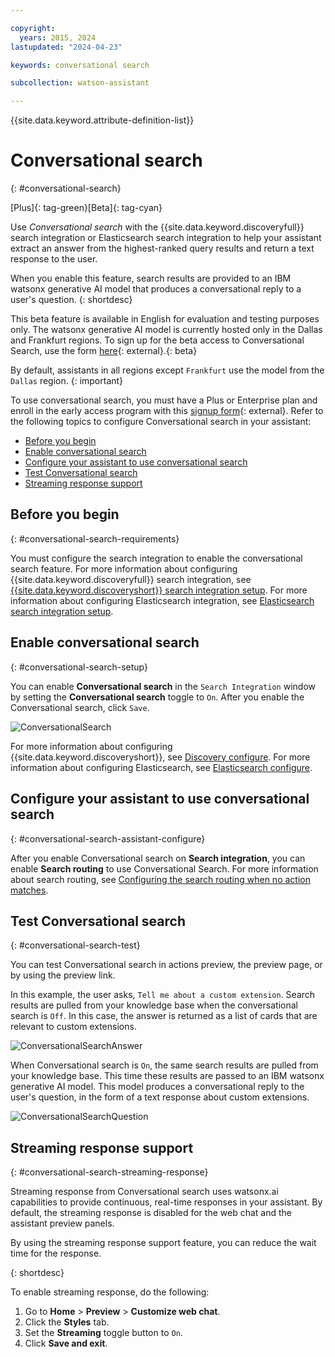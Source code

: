 ```yaml
---

copyright:
  years: 2015, 2024
lastupdated: "2024-04-23"

keywords: conversational search

subcollection: watson-assistant

---
```


{{site.data.keyword.attribute-definition-list}}

# Conversational search
{: #conversational-search}

[Plus]{: tag-green}[Beta]{: tag-cyan}

Use *Conversational search* with the {{site.data.keyword.discoveryfull}} search integration or Elasticsearch search integration to help your assistant extract an answer from the highest-ranked query results and return a text response to the user.

When you enable this feature, search results are provided to an IBM watsonx generative AI model that produces a conversational reply to a user's question. 
{: shortdesc}

This beta feature is available in English for evaluation and testing purposes only. The watsonx generative AI model is currently hosted only in the Dallas and Frankfurt regions. To sign up for the beta access to Conversational Search, use the form [here](https://wkf.ms/4bKDCUh){: external}.{: beta}

By default, assistants in all regions except `Frankfurt` use the model from the `Dallas` region. {: important}

To use conversational search, you must have a Plus or Enterprise plan and enroll in the early access program with this [signup form](https://wkf.ms/4bKDCUh){: external}.
Refer to the following topics to configure Conversational search in your assistant:

- [Before you begin](#conversational-search-requirements)	
- [Enable conversational search](#conversational-search-setup) 	
- [Configure your assistant to use conversational search](#conversational-search-assistant-configure)	
- [Test Conversational search](#conversational-search-test)	
- [Streaming response support](#conversational-search-streaming-response)	

## Before you begin	
{: #conversational-search-requirements}	

You must configure the search integration to enable the conversational search feature. For more information about configuring {{site.data.keyword.discoveryfull}} search integration, see [{{site.data.keyword.discoveryshort}} search integration setup](/docs/watson-assistant?topic=watson-assistant-search-add). For more information about configuring Elasticsearch integration, see [Elasticsearch search integration setup](/docs/watson-assistant?topic=watson-assistant-search-elasticsearch-add).	

## Enable conversational search 	
{: #conversational-search-setup}	

You can enable **Conversational search** in the `Search Integration` window by setting the **Conversational search** toggle to `On`. After you enable the Conversational search, click `Save`. 	

 ![ConversationalSearch](images/convo-search-toggle-on.png) 	

 For more information about configuring {{site.data.keyword.discoveryshort}}, see [Discovery configure](/docs/watson-assistant?topic=watson-assistant-search-add#search-add-configure). For more information about configuring Elasticsearch, see [Elasticsearch configure](/docs/watson-assistant?topic=watson-assistant-search-elasticsearch-add#setup-elasticsearch).	

 ## Configure your assistant to use conversational search	
 {: #conversational-search-assistant-configure}	

After you enable Conversational search on **Search integration**, you can enable **Search routing** to use Conversational Search. For more information about search routing, see [Configuring the search routing when no action matches](/docs/watson-assistant?topic=watson-assistant-handle-errors#config-search-routing). 	

## Test Conversational search	
{: #conversational-search-test}	

You can test Conversational search in actions preview, the preview page, or by using the preview link.	

In this example, the user asks, `Tell me about a custom extension`.	
Search results are pulled from your knowledge base when the conversational search is `Off`. In this case, the answer is returned as a list of cards that are relevant to custom extensions.	

   ![ConversationalSearchAnswer](images/elasticsearch-answer.png)	

When Conversational search is `On`, the same search results are pulled from your knowledge base. This time these results are passed to an IBM watsonx generative AI model. This model produces a conversational reply to the user's question, in the form of a text response about custom extensions.	

   ![ConversationalSearchQuestion](images/elasticsearch-question.png)	


## Streaming response support	
{: #conversational-search-streaming-response}	

Streaming response from Conversational search uses watsonx.ai capabilities to provide continuous, real-time responses in your assistant. By default, the streaming response is disabled for the web chat and the assistant preview panels. 	

By using the streaming response support feature, you can reduce the wait time for the response. 	

{: shortdesc}	

To enable streaming response, do the following:	


1. Go to **Home** > **Preview** > **Customize web chat**.	
1. Click the **Styles** tab.	
1. Set the **Streaming** toggle button to `On`.	
1. Click **Save and exit**.


  













